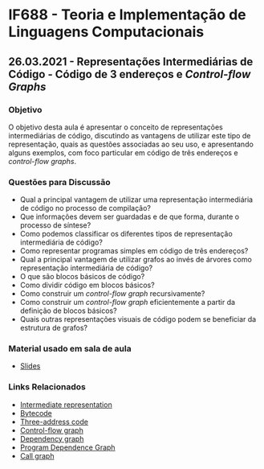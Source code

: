 # IF688 - Teoria e Implementação de Linguagens Computacionais

## 26.03.2021 - Representações Intermediárias de Código - Código de 3 endereços e *Control-flow Graphs*

### Objetivo

O objetivo desta aula é apresentar o conceito de representações intermediárias de código, discutindo as vantagens de utilizar este tipo de representação, quais as questões associadas ao seu uso, e apresentando alguns exemplos, com foco particular em código de três endereços e _control-flow graphs_.

### Questões para Discussão

- Qual a principal vantagem de utilizar uma representação intermediária de código no processo de compilação? 
- Que informações devem ser guardadas e de que forma, durante o processo de síntese? 
- Como podemos classificar os diferentes tipos de representação intermediária de código? 
- Como representar programas simples em código de três endereços?
- Qual a principal vantagem de utilizar grafos ao invés de árvores como representação intermediária de código? 
- O que são blocos básicos de código? 
- Como dividir código em blocos básicos? 
- Como construir um _control-flow graph_ recursivamente? 
- Como construir um _control-flow graph_ eficientemente a partir da definição de blocos básicos? 
- Quais outras representações visuais de código podem se beneficiar da estrutura de grafos? 

### Material usado em sala de aula

- [Slides](https://drive.google.com/file/d/18OPTOFClyiSvEy-NvAgh3OsT9PbGT9L5/view?usp=drive_open)

### Links Relacionados

- [Intermediate representation](https://en.wikipedia.org/wiki/Intermediate_representation)
- [Bytecode](https://en.wikipedia.org/wiki/Bytecode)
- [Three-address code](https://en.wikipedia.org/wiki/Three-address_code)
- [Control-flow graph](https://en.wikipedia.org/wiki/Control_flow_graph)
- [Dependency graph](https://en.wikipedia.org/wiki/Dependency_graph)
- [Program Dependence Graph](https://en.wikipedia.org/wiki/Program_Dependence_Graph)
- [Call graph](https://en.wikipedia.org/wiki/Call_graph)